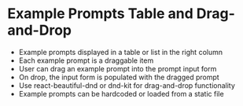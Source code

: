 # Example Prompts Table and Drag-and-Drop

- Example prompts displayed in a table or list in the right column
- Each example prompt is a draggable item
- User can drag an example prompt into the prompt input form
- On drop, the input form is populated with the dragged prompt
- Use react-beautiful-dnd or dnd-kit for drag-and-drop functionality
- Example prompts can be hardcoded or loaded from a static file 